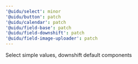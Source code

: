 ```yaml
---
'@uidu/select': minor
'@uidu/button': patch
'@uidu/calendar': patch
'@uidu/field-base': patch
'@uidu/field-downshift': patch
'@uidu/field-image-uploader': patch
---
```


Select simple values, downshift default components
